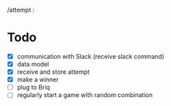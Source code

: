 /attempt :


# Todo
- [x] communication with Slack (receive slack command)
- [x] data model
- [x] receive and store attempt
- [x] make a winner
- [ ] plug to Briq
- [ ] regularly start a game with random combination
